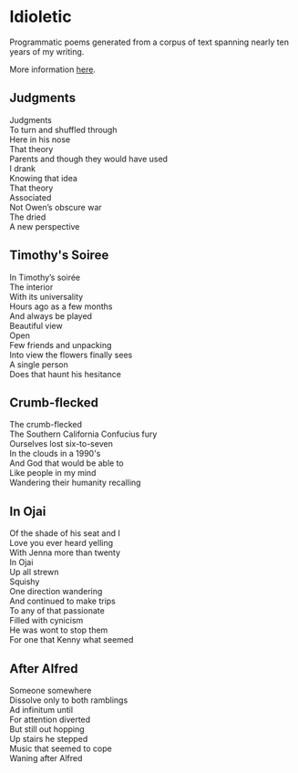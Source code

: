 # Idioletic

Programmatic poems generated from a corpus of text spanning nearly ten years of my writing.

More information [here](https://phrancism.com/idiolectic).


## Judgments
Judgments  
To turn and shuffled through  
Here in his nose  
That theory  
Parents and though they would have used  
I drank  
Knowing that idea  
That theory  
Associated  
Not Owen’s obscure war  
The dried  
A new perspective

## Timothy's Soiree
In Timothy’s soirée  
The interior  
With its universality  
Hours ago as a few months  
And always be played  
Beautiful view  
Open  
Few friends and unpacking  
Into view the flowers finally sees  
A single person  
Does that haunt his hesitance

## Crumb-flecked
The crumb-flecked  
The Southern California Confucius fury  
Ourselves lost six-to-seven  
In the clouds in a 1990's  
And God that would be able to  
Like people in my mind  
Wandering their humanity recalling  

## In Ojai
Of the shade of his seat and I  
Love you ever heard yelling  
With Jenna more than twenty  
In Ojai  
Up all strewn  
Squishy  
One direction wandering  
And continued to make trips  
To any of that passionate  
Filled with cynicism  
He was wont to stop them  
For one that Kenny what seemed  

## After Alfred
Someone somewhere  
Dissolve only to both ramblings  
Ad infinitum until  
For attention diverted  
But still out hopping  
Up stairs he stepped  
Music that seemed to cope  
Waning after Alfred  
